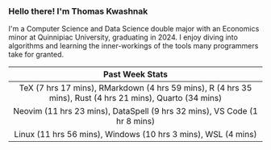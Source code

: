 
### Hello there! I'm Thomas Kwashnak

I'm a Computer Science and Data Science double major with an Economics
minor at Quinnipiac University, graduating in 2024.
I enjoy diving into algorithms and learning the inner-workings of the tools
many programmers take for granted.

| Past Week Stats |
| :---: |
| TeX (7 hrs 17 mins), RMarkdown (4 hrs 59 mins), R (4 hrs 35 mins), Rust (4 hrs 21 mins), Quarto (34 mins) |
| Neovim (11 hrs 23 mins), DataSpell (9 hrs 32 mins), VS Code (1 hr 8 mins) |
| Linux (11 hrs 56 mins), Windows (10 hrs 3 mins), WSL (4 mins) |

